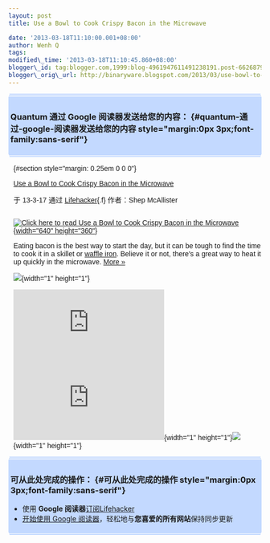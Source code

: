 ```yaml
--- 
layout: post 
title: Use a Bowl to Cook Crispy Bacon in the Microwave

date: '2013-03-18T11:10:00.001+08:00' 
author: Wenh Q
tags:
modified\_time: '2013-03-18T11:10:45.860+08:00' 
blogger\_id: tag:blogger.com,1999:blog-4961947611491238191.post-662687962244038828
blogger\_orig\_url: http://binaryware.blogspot.com/2013/03/use-bowl-to-cook-crispy-bacon-in.html
---
```

<div
style="margin: 0px 2px; padding-top: 1px;    background-color: #c3d9ff; font-size: 1px !important;    line-height: 0px !important;">

 

</div>

<div
style="margin: 0px 1px; padding-top: 1px;    background-color: #c3d9ff; font-size: 1px !important;    line-height: 0px !important;">

 

</div>

<div style="padding: 4px; background-color: #c3d9ff;">

### Quantum 通过 Google 阅读器发送给您的内容： {#quantum-通过-google-阅读器发送给您的内容 style="margin:0px 3px;font-family:sans-serif"}

</div>

<div
style="margin: 0px 1px; padding-top: 1px;    background-color: #c3d9ff; font-size: 1px !important;    line-height: 0px !important;">

 

</div>

<div
style="margin: 0px 2px; padding-top: 1px;    background-color: #c3d9ff; font-size: 1px !important;    line-height: 0px !important;">

 

</div>

<div
style="font-family:sans-serif;overflow:auto;width:100%;margin: 0px 10px">

 {#section style="margin: 0.25em 0 0 0"}

<div>

[Use a Bowl to Cook Crispy Bacon in the
Microwave](http://feeds.gawker.com/~r/lifehacker/full/~3/UPuifiOsm34/drape-bacon-over-a-bowl-to-cook-it-in-the-microwave)

</div>

<div style="margin-bottom: 0.5em">

于 13-3-17 通过 [Lifehacker](http://lifehacker.com){.f} 作者：Shep
McAllister

</div>



<div style="float:left;padding-right:10px">

<div>

[![Click here to read Use a Bowl to Cook Crispy Bacon in the
Microwave](http://img.gawkerassets.com/img/18hm9xht20h95jpg/xlarge.jpg "Click here to read Use a Bowl to Cook Crispy Bacon in the Microwave"){width="640"
height="360"}](http://lifehacker.com/5990895/drape-bacon-over-a-bowl-to-cook-it-in-the-microwave "Click here to read Use a Bowl to Cook Crispy Bacon in the Microwave")

</div>

</div>

Eating bacon is the best way to start the day, but it can be tough to
find the time to cook it in a skillet or [waffle
iron](http://lifehacker.com/5405561/make-better-less-messy-bacon-in-a-waffle-iron).
Believe it or not, there's a great way to heat it up quickly in the
microwave.
[More »](http://lifehacker.com/5990895/drape-bacon-over-a-bowl-to-cook-it-in-the-microwave "Click here to read more about Use a Bowl to Cook Crispy Bacon in the Microwave")

![](http://lifehacker.feedsportal.com/c/34977/f/647165/s/29ac1de1/mf.gif){width="1"
height="1"}



[![](http://da.feedsportal.com/r/159490934247/u/49/f/647165/c/34977/s/29ac1de1/a2.img)](http://da.feedsportal.com/r/159490934247/u/49/f/647165/c/34977/s/29ac1de1/a2.htm)![](http://pi.feedsportal.com/r/159490934247/u/49/f/647165/c/34977/s/29ac1de1/a2t.img){width="1"
height="1"}![](http://feeds.feedburner.com/~r/lifehacker/full/~4/UPuifiOsm34){width="1"
height="1"}

</div>



<div
style="margin: 0px 2px; padding-top: 1px;    background-color: #c3d9ff; font-size: 1px !important;    line-height: 0px !important;">

 

</div>

<div
style="margin: 0px 1px; padding-top: 1px;    background-color: #c3d9ff; font-size: 1px !important;    line-height: 0px !important;">

 

</div>

<div style="padding: 4px; background-color: #c3d9ff;">

### 可从此处完成的操作： {#可从此处完成的操作 style="margin:0px 3px;font-family:sans-serif"}

-   使用 **Google
    阅读器**[订阅Lifehacker](http://www.google.com/reader/view/feed%2Fhttp%3A%2F%2Ffeeds.gawker.com%2Flifehacker%2Ffull?source=email)
-   [开始使用 Google
    阅读器](http://www.google.com/reader/?source=email)，轻松地与**您喜爱的所有网站**保持同步更新

</div>

<div
style="margin: 0px 1px; padding-top: 1px;    background-color: #c3d9ff; font-size: 1px !important;    line-height: 0px !important;">

 

</div>

<div
style="margin: 0px 2px; padding-top: 1px;    background-color: #c3d9ff; font-size: 1px !important;    line-height: 0px !important;">

 

</div>
